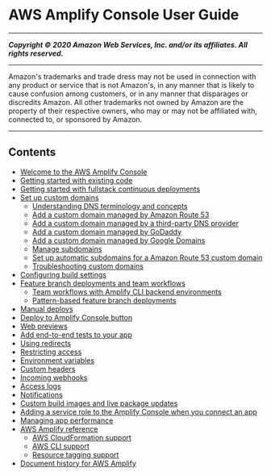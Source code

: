 # AWS Amplify Console User Guide

-----
*****Copyright &copy; 2020 Amazon Web Services, Inc. and/or its affiliates. All rights reserved.*****

-----
Amazon's trademarks and trade dress may not be used in 
     connection with any product or service that is not Amazon's, 
     in any manner that is likely to cause confusion among customers, 
     or in any manner that disparages or discredits Amazon. All other 
     trademarks not owned by Amazon are the property of their respective
     owners, who may or may not be affiliated with, connected to, or 
     sponsored by Amazon.

-----
## Contents
+ [Welcome to the AWS Amplify Console](welcome.md)
+ [Getting started with existing code](getting-started.md)
+ [Getting started with fullstack continuous deployments](deploy-backend.md)
+ [Set up custom domains](custom-domains.md)
   + [Understanding DNS terminology and concepts](understanding-dns-terminology-and-concepts.md)
   + [Add a custom domain managed by Amazon Route 53](to-add-a-custom-domain-managed-by-amazon-route-53.md)
   + [Add a custom domain managed by a third-party DNS provider](to-add-a-custom-domain-managed-by-a-third-party-dns-provider.md)
   + [Add a custom domain managed by GoDaddy](to-add-a-custom-domain-managed-by-godaddy.md)
   + [Add a custom domain managed by Google Domains](to-add-a-custom-domain-managed-by-google-domains.md)
   + [Manage subdomains](to-manage-subdomains.md)
   + [Set up automatic subdomains for a Amazon Route 53 custom domain](to-set-up-automatic-subdomains-for-a-Route-53-custom-domain.md)
   + [Troubleshooting custom domains](custom-domain-troubleshoot-guide.md)
+ [Configuring build settings](build-settings.md)
+ [Feature branch deployments and team workflows](multi-environments.md)
   + [Team workflows with Amplify CLI backend environments](team-workflows-with-amplify-cli-backend-environments.md)
   + [Pattern-based feature branch deployments](pattern-based-feature-branch-deployments.md)
+ [Manual deploys](manual-deploys.md)
+ [Deploy to Amplify Console button](one-click.md)
+ [Web previews](pr-previews.md)
+ [Add end-to-end tests to your app](running-tests.md)
+ [Using redirects](redirects.md)
+ [Restricting access](access-control.md)
+ [Environment variables](environment-variables.md)
+ [Custom headers](custom-headers.md)
+ [Incoming webhooks](webhooks.md)
+ [Access logs](access-logs.md)
+ [Notifications](notifications.md)
+ [Custom build images and live package updates](custom-build-image.md)
+ [Adding a service role to the Amplify Console when you connect an app](how-to-service-role-amplify-console.md)
+ [Managing app performance](ttl.md)
+ [AWS Amplify reference](aws-amplify-reference-chapter.md)
   + [AWS CloudFormation support](cloudformation-support-chapter.md)
   + [AWS CLI support](aws-cli-support-chapter.md)
   + [Resource tagging support](resource-tagging-support-chapter.md)
+ [Document history for AWS Amplify](document-history.md)